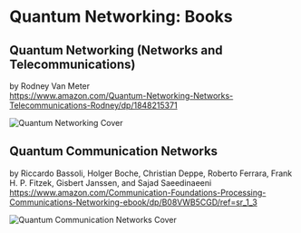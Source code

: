 # Quantum Networking: Books

## Quantum Networking (Networks and Telecommunications)

by Rodney Van Meter <br/>
https://www.amazon.com/Quantum-Networking-Networks-Telecommunications-Rodney/dp/1848215371

![Quantum Networking Cover](https://images-na.ssl-images-amazon.com/images/I/41kUhaVTXbL._SX313_BO1,204,203,200_.jpg)

## Quantum Communication Networks

by Riccardo Bassoli, Holger Boche, Christian Deppe, Roberto Ferrara, Frank H. P. Fitzek, Gisbert Janssen, and Sajad Saeedinaeeni <br/>
https://www.amazon.com/Communication-Foundations-Processing-Communications-Networking-ebook/dp/B08VWB5CGD/ref=sr_1_3

![Quantum Communication Networks Cover](https://s1.adlibris.com/images/59169395/quantum-communication-networks.jpg)